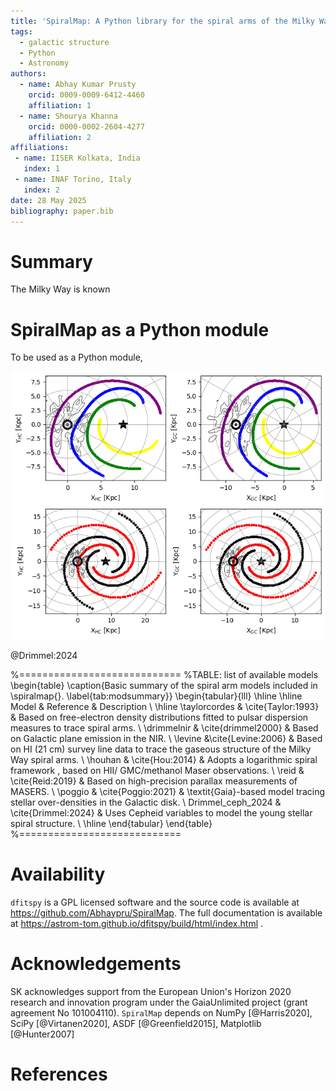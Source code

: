 ```yaml
---
title: 'SpiralMap: A Python library for the spiral arms of the Milky Way'
tags:
  - galactic structure
  - Python
  - Astronomy
authors:
  - name: Abhay Kumar Prusty 
    orcid: 0009-0009-6412-4460
    affiliation: 1
  - name: Shourya Khanna 
    orcid: 0000-0002-2604-4277
    affiliation: 2 
affiliations:
 - name: IISER Kolkata, India
   index: 1
 - name: INAF Torino, Italy
   index: 2 
date: 28 May 2025
bibliography: paper.bib
---
```



# Summary
The Milky Way is known 


# SpiralMap as a Python module
To be used as a Python module, 


![Left: posterior distribution of an event in log10(timescale)-log10(parallax) space, overlaid on 'star', 'white dwarf', 'neutron star' and 'black hole' contours. Right: bars showing probabilities of that event belonging to each of the lens populations.\label{spiral}](spiral.png)

@Drimmel:2024



%============================ 
%TABLE: list of available models
\begin{table}
\caption{Basic summary of the spiral arm models included in \spiralmap{}. \label{tab:modsummary}}
\begin{tabular}{lll}
\hline
\hline
Model	& Reference	& Description \\
\hline
\taylorcordes & \cite{Taylor:1993} &  Based on free-electron density distributions fitted to pulsar dispersion measures to trace spiral arms. \\ 
\drimmelnir & \cite{drimmel2000} & Based on Galactic plane emission in the NIR. \\ 
\levine &\cite{Levine:2006} & Based on HI (21 cm) survey line data to trace the gaseous structure of the Milky Way spiral arms. \\
\houhan & \cite{Hou:2014} &  Adopts a logarithmic spiral framework , based on HII/ GMC/methanol Maser observations.  \\ 
\reid & \cite{Reid:2019} 
 & Based on high-precision parallax measurements of MASERS.  \\ 
\poggio & \cite{Poggio:2021} & \textit{Gaia}-based model tracing stellar over-densities in the Galactic disk. \\ 
Drimmel\_ceph\_2024 & \cite{Drimmel:2024} & Uses Cepheid variables to model the young stellar spiral structure. \\ 
\hline
\end{tabular}
\end{table}
%============================ 

# Availability

``dfitspy`` is a GPL licensed software and the source code is available at https://github.com/Abhaypru/SpiralMap. The full documentation is available at https://astrom-tom.github.io/dfitspy/build/html/index.html .

# Acknowledgements

SK acknowledges support from the European Union's Horizon 2020 research and innovation program under the GaiaUnlimited project (grant agreement No 101004110).
`SpiralMap` depends on NumPy [@Harris2020], SciPy [@Virtanen2020], ASDF [@Greenfield2015], Matplotlib [@Hunter2007]

# References


